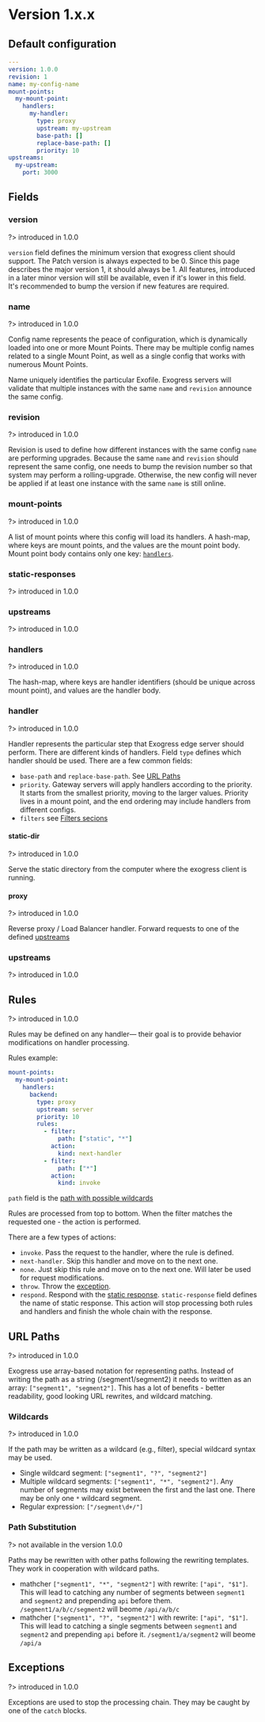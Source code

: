 
# Version 1.x.x

## Default configuration

```yaml
---
version: 1.0.0
revision: 1
name: my-config-name
mount-points:
  my-mount-point:
    handlers:
      my-handler:
        type: proxy
        upstream: my-upstream
        base-path: []
        replace-base-path: []
        priority: 10
upstreams:
  my-upstream:
    port: 3000
```

## Fields

### version

?> introduced in 1.0.0

`version` field defines the minimum version that exogress client should support. The Patch version is always expected to be 0. Since this page describes the major version 1, it should always be 1.
All features, introduced in a later minor version will still be available, even if it's lower in this field. It's recommended to bump the version if new features are required.

### name

?> introduced in 1.0.0

Config name represents the peace of configuration, which is dynamically loaded into one or more Mount Points. There may be multiple config names related to a single Mount Point,
as well as a single config that works with numerous Mount Points.

Name uniquely identifies the particular Exofile. Exogress servers will validate that multiple instances with the same `name` and `revision` announce the same config.

### revision

?> introduced in 1.0.0

Revision is used to define how different instances with the same config `name` are performing upgrades. Because the same `name` and `revision` should represent the
same config, one needs to bump the revision number so that system may perform a rolling-upgrade. Otherwise, the new config will never be applied if at least one instance with the same
`name` is still online.

### mount-points

?> introduced in 1.0.0

A list of mount points where this config will load its handlers.
A hash-map, where keys are mount points, and the values are the mount point body. Mount point body contains only one key: [`handlers`](/exofile-1_x_x?id=handlers).

### static-responses

?> introduced in 1.0.0

### upstreams

?> introduced in 1.0.0

### handlers

?> introduced in 1.0.0

The hash-map, where keys are handler identifiers (should be unique across mount point), and values are the handler body.

### handler

?> introduced in 1.0.0

Handler represents the particular step that Exogress edge server should perform. There are different kinds of handlers. Field `type` defines which handler should be used. There are a few common fields:

- `base-path` and `replace-base-path`. See [URL Paths](/exofile-1_x_x?id=url-paths)
- `priority`. Gateway servers will apply handlers according to the priority. It starts from the smallest priority, moving to the larger values. Priority lives in a mount point, and the end ordering may include handlers from different configs.
- `filters` see [Filters secions](/exofile-1_x_x?id=filters)

#### static-dir

?> introduced in 1.0.0

Serve the static directory from the computer where the exogress client is running.

#### proxy

?> introduced in 1.0.0

Reverse proxy / Load Balancer handler. Forward requests to one of the defined [upstreams](/exofile-1_x_x?id=upstream)

### upstreams

?> introduced in 1.0.0

## Rules

?> introduced in 1.0.0

Rules may be defined on any handler— their goal is to provide behavior modifications on handler processing.

Rules example:

```yaml
mount-points:
  my-mount-point:
    handlers:
      backend:
        type: proxy
        upstream: server
        priority: 10
        rules:
          - filter:
              path: ["static", "*"]
            action:
              kind: next-handler
          - filter:
              path: ["*"]
            action:
              kind: invoke
```

`path` field is the [path with possible wildcards](/exofile-1_x_x?id=wildcards)

Rules are processed from top to bottom. When the filter matches the requested one - the action is performed.

There are a few types of actions:

- `invoke`. Pass the request to the handler, where the rule is defined.
- `next-handler`. Skip this handler and move on to the next one.
- `none`. Just skip this rule and move on to the next one. Will later be used for request modifications.
- `throw`. Throw the [exception](/exofile-1_x_x?id=exceptions).
- `respond`. Respond with the [static response](/exofile-1_x_x?id=static-responses). `static-response` field defines the name of static response. This action will stop processing both rules and handlers
and finish the whole chain with the response.


## URL Paths

?> introduced in 1.0.0

Exogress use array-based notation for representing paths. Instead of writing the path as a string (/segment1/segment2) it needs to written as an array: `["segment1", "segment2"]`.
This has a lot of benefits - better readability, good looking URL rewrites, and wildcard matching.

### Wildcards

?> introduced in 1.0.0

If the path may be written as a wildcard (e.g., filter), special wildcard syntax may be used.

- Single wildcard segment: `["segment1", "?", "segment2"]`
- Multiple wildcard segments: `["segment1", "*", "segment2"]`. Any number of segments may exist between the first and the last one. There may be only one `*` wildcard segment.
- Regular expression: `["/segment\d+/"]`

### Path Substitution

?> not available in the version 1.0.0

Paths may be rewritten with other paths following the rewriting templates. They work in cooperation with wildcard paths.

- mathcher `["segment1", "*", "segment2"]` with rewrite: `["api", "$1"]`. This will lead to catching any number of segments between `segment1` and `segment2` and prepending `api` before them. `/segment1/a/b/c/segment2` will beome `/api/a/b/c`
- mathcher `["segment1", "?", "segment2"]` with rewrite: `["api", "$1"]`. This will lead to catching a single segments between `segment1` and `segment2` and prepending `api` before it. `/segment1/a/segment2` will beome `/api/a`

## Exceptions

?> introduced in 1.0.0

Exceptions are used to stop the processing chain. They may be caught by one of the `catch` blocks.
